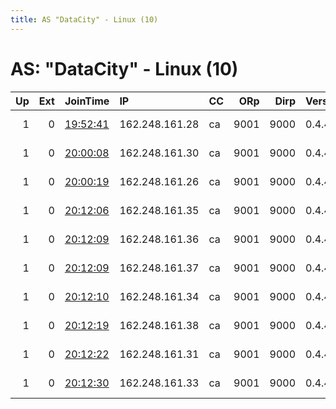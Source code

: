 ```yaml
---
title: AS "DataCity" - Linux (10)
---
```


# AS: "DataCity" - Linux (10)

|   Up |   Ext | JoinTime                                                                                            | IP             | CC   |   ORp |   Dirp | Version   | Contact                  | Nickname    |   eFamMembers |
|-----:|------:|:----------------------------------------------------------------------------------------------------|:---------------|:-----|------:|-------:|:----------|:-------------------------|:------------|--------------:|
|    1 |     0 | [19:52:41](https://metrics.torproject.org/rs.html#details/F93315D8D243ADB84921E9B26F01401A46A5D125) | 162.248.161.28 | ca   |  9001 |   9000 | 0.4.4.6   | emerson tor@nodevine.net | nodvrelay19 |            19 |
|    1 |     0 | [20:00:08](https://metrics.torproject.org/rs.html#details/6E3F0801362248754D71D5CD7BA44FE3575D3727) | 162.248.161.30 | ca   |  9001 |   9000 | 0.4.4.6   | emerson tor@nodevine.net | nodvrelay21 |            19 |
|    1 |     0 | [20:00:19](https://metrics.torproject.org/rs.html#details/360ADF5ACF5FC0CA0A6E678FB407B0B468278139) | 162.248.161.26 | ca   |  9001 |   9000 | 0.4.4.6   | emerson tor@nodevine.net | nodvrelay20 |            19 |
|    1 |     0 | [20:12:06](https://metrics.torproject.org/rs.html#details/AA29D7D425DB4B0E34CBDCDDCF44BD339DCBE9B2) | 162.248.161.35 | ca   |  9001 |   9000 | 0.4.4.6   | emerson tor@nodevine.net | nodvrelay25 |            19 |
|    1 |     0 | [20:12:09](https://metrics.torproject.org/rs.html#details/4F521A8A6E72CB04F742860AF3A80EE8C2A7B366) | 162.248.161.36 | ca   |  9001 |   9000 | 0.4.4.6   | emerson tor@nodevine.net | nodvrelay26 |            19 |
|    1 |     0 | [20:12:09](https://metrics.torproject.org/rs.html#details/527309C10E3E36632C1A4A250FB18C3364842182) | 162.248.161.37 | ca   |  9001 |   9000 | 0.4.4.6   | emerson tor@nodevine.net | nodvrelay27 |            19 |
|    1 |     0 | [20:12:10](https://metrics.torproject.org/rs.html#details/379FA5A55CDEA6A928B7024153C5D0515FB4DA97) | 162.248.161.34 | ca   |  9001 |   9000 | 0.4.4.6   | emerson tor@nodevine.net | nodvrelay24 |            19 |
|    1 |     0 | [20:12:19](https://metrics.torproject.org/rs.html#details/5C92639BB15128E261C014FAF170C579CD30D91D) | 162.248.161.38 | ca   |  9001 |   9000 | 0.4.4.6   | emerson tor@nodevine.net | nodvrelay28 |            19 |
|    1 |     0 | [20:12:22](https://metrics.torproject.org/rs.html#details/43BCE9E9AD4DC9829867D338B2DDA718A6163641) | 162.248.161.31 | ca   |  9001 |   9000 | 0.4.4.6   | emerson tor@nodevine.net | nodvrelay22 |            19 |
|    1 |     0 | [20:12:30](https://metrics.torproject.org/rs.html#details/3E55CB49B14DC1E72793092D35A553047479043F) | 162.248.161.33 | ca   |  9001 |   9000 | 0.4.4.6   | emerson tor@nodevine.net | nodvrelay23 |            19 |
